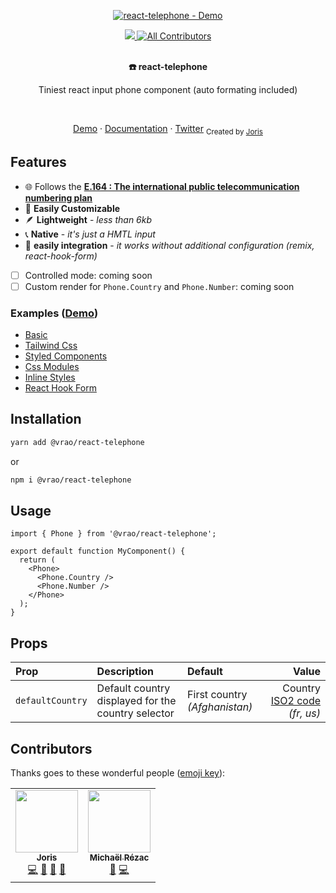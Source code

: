 <p align="center"><a href="https://react-telephone.joris.re/"><img alt="react-telephone - Demo" src="https://github.com/varevarao/react-telephone/raw/main/examples/public/cover.gif"/></a></p>

<p align="center">
  <a href="https://bundlephobia.com/result?p=react-telephone">
    <img src="https://img.shields.io/bundlephobia/minzip/react-telephone?style=for-the-badge" />
  </a>
  <a href="#contributors-">
    <img alt="All Contributors"  src="https://img.shields.io/badge/all_contributors-2-black.svg?style=for-the-badge" />
  </a>
</p>
<br />
<div align="center"><strong>☎️ react-telephone</strong></div>
<p align="center">
Tiniest react input phone component (auto formating included)
</p>

<br />
<p align="center">
<a href="https://react-telephone.joris.re">Demo</a> 
<span> · </span>
  <a href="https://github.com/jorisre/react-telephone#installation">Documentation</a> 
<span> · </span>
<a href="https://twitter.com/_jorisre">Twitter</a>
  <sub>Created by <a href="https://joris.re">Joris</a></sub>
</p>

## Features

- 🌐 Follows the **[E.164 : The international public telecommunication numbering plan](https://www.itu.int/rec/T-REC-E.164-201011-I/en)**
- 🎨 **Easily Customizable**
- 🪶 **Lightweight** - _less than 6kb_
- 📞 **Native** - _it's just a HMTL input_
- 🔌 **easily integration** - _it works without additional configuration (remix, react-hook-form)_
- [ ] Controlled mode: coming soon
- [ ] Custom render for `Phone.Country` and `Phone.Number`: coming soon

### Examples (<a href="https://react-telephone.joris.re">Demo</a>)

- [Basic](https://github.com/jorisre/react-telephone/blob/main/examples/src/components/samples/Basic.tsx)
- [Tailwind Css](https://github.com/jorisre/react-telephone/blob/main/examples/src/components/samples/Tailwind.tsx)
- [Styled Components](https://github.com/jorisre/react-telephone/blob/main/examples/src/components/samples/StyledComponents.tsx)
- [Css Modules](https://github.com/jorisre/react-telephone/blob/main/examples/src/components/samples/CssModules.tsx)
- [Inline Styles](https://github.com/jorisre/react-telephone/blob/main/examples/src/components/samples/InlineStyles.tsx)
- [React Hook Form](https://github.com/jorisre/react-telephone/blob/main/examples/src/components/samples/ReactHookForm.tsx)

## Installation

```sh
yarn add @vrao/react-telephone
```

or

```sh
npm i @vrao/react-telephone
```

## Usage

```tsx
import { Phone } from '@vrao/react-telephone';

export default function MyComponent() {
  return (
    <Phone>
      <Phone.Country />
      <Phone.Number />
    </Phone>
  );
}
```

## Props

| Prop             | Description                                        | Default                       |                                                                    Value |
| :--------------- | :------------------------------------------------- | :---------------------------- | -----------------------------------------------------------------------: |
| `defaultCountry` | Default country displayed for the country selector | First country _(Afghanistan)_ | Country [ISO2 code](https://en.wikipedia.org/wiki/ISO_3166-2) _(fr, us)_ |

## Contributors

Thanks goes to these wonderful people ([emoji key](https://allcontributors.org/docs/en/emoji-key)):

<!-- ALL-CONTRIBUTORS-LIST:START - Do not remove or modify this section -->
<!-- prettier-ignore-start -->
<!-- markdownlint-disable -->
<table>
  <tr>
    <td align="center"><a href="http://joris.re"><img src="https://avatars.githubusercontent.com/u/7545547?v=4?s=100" width="100px;" alt=""/><br /><sub><b>Joris</b></sub></a><br /><a href="https://github.com/jorisre/react-telephone/commits?author=jorisre" title="Code">💻</a> <a href="https://github.com/jorisre/react-telephone/commits?author=jorisre" title="Documentation">📖</a> <a href="#ideas-jorisre" title="Ideas, Planning, & Feedback">🤔</a> <a href="https://github.com/jorisre/react-telephone/pulls?q=is%3Apr+reviewed-by%3Ajorisre" title="Reviewed Pull Requests">👀</a></td>
    <td align="center"><a href="https://github.com/Kcazer"><img src="https://avatars.githubusercontent.com/u/609420?v=4?s=100" width="100px;" alt=""/><br /><sub><b>Michaël Rézac</b></sub></a><br /><a href="#ideas-Kcazer" title="Ideas, Planning, & Feedback">🤔</a> <a href="https://github.com/jorisre/react-telephone/commits?author=Kcazer" title="Code">💻</a></td>
  </tr>
</table>

<!-- markdownlint-restore -->
<!-- prettier-ignore-end -->

<!-- ALL-CONTRIBUTORS-LIST:END -->
